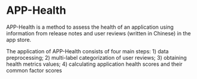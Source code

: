 # APP-Health
APP-Health is a method to assess the health of an application using information from release notes and user reviews (written in Chinese) in the app store.

The application of APP-Health consists of four main steps: 1) data preprocessing; 2) multi-label categorization of user reviews; 3) obtaining health metrics values; 4) calculating application health scores and their common factor scores

